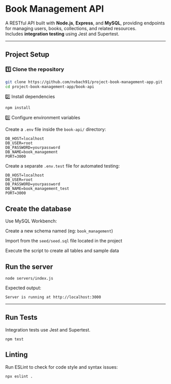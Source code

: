 #  Book Management API

A RESTful API built with **Node.js**, **Express**, and **MySQL**, providing endpoints for managing users, books, collections, and related resources.  
Includes **integration testing** using Jest and Supertest.

---

## Project Setup

### 1️⃣ Clone the repository
```bash
git clone https://github.com/nvbach91/project-book-management-app.git
cd project-book-management-app/book-api
```
2️⃣ Install dependencies
```
npm install
```
3️⃣ Configure environment variables

Create a `.env` file inside the `book-api/` directory:

```env
DB_HOST=localhost
DB_USER=root
DB_PASSWORD=yourpassword
DB_NAME=book_management
PORT=3000
```

Create a separate `.env.test` file for automated testing:
```env.test
DB_HOST=localhost
DB_USER=root
DB_PASSWORD=yourpassword
DB_NAME=book_management_test
PORT=3000
```
<h2>Create the database</h2>
Use MySQL Workbench:

Create a new schema named (eg: `book_management`)

Import from the `seed/seed.sql` file located in the project

Execute the script to create all tables and sample data


<h2>Run the server</h2>

```server
node servers/index.js
``` 
Expected output:

```
Server is running at http://localhost:3000
```
---
<h2>Run Tests</h2>
Integration tests use Jest and Supertest.

```
npm test
```

<h2>Linting</h2>

Run ESLint to check for code style and syntax issues:

```
npx eslint .
```
